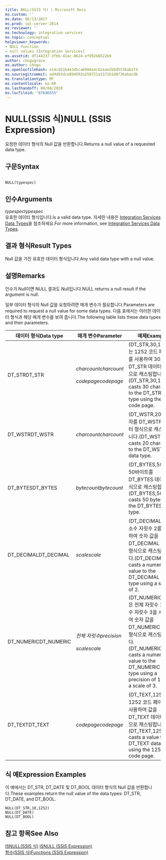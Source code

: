 ```yaml
---
title: NULL(SSIS 식) | Microsoft Docs
ms.custom: ''
ms.date: 06/13/2017
ms.prod: sql-server-2014
ms.reviewer: ''
ms.technology: integration-services
ms.topic: conceptual
helpviewer_keywords:
- NULL function
- null values [Integration Services]
ms.assetid: df144237-3fbb-41ac-8624-efd92b6522b9
author: chugugrace
ms.author: chugu
ms.openlocfilehash: e14cd51b4e245ca6984a4c62eae2b9d5536ab1f4
ms.sourcegitcommit: ad4d92dce894592a259721a1571b1d8736abacdb
ms.translationtype: MT
ms.contentlocale: ko-KR
ms.lasthandoff: 08/04/2020
ms.locfileid: "87646555"
---
```

# <a name="null-ssis-expression"></a><span data-ttu-id="e6a67-102">NULL(SSIS 식)</span><span class="sxs-lookup"><span data-stu-id="e6a67-102">NULL (SSIS Expression)</span></span>
  <span data-ttu-id="e6a67-103">요청한 데이터 형식의 Null 값을 반환합니다.</span><span class="sxs-lookup"><span data-stu-id="e6a67-103">Returns a null value of a requested data type.</span></span>  
  
## <a name="syntax"></a><span data-ttu-id="e6a67-104">구문</span><span class="sxs-lookup"><span data-stu-id="e6a67-104">Syntax</span></span>  
  
```  
  
NULL(typespec)  
```  
  
## <a name="arguments"></a><span data-ttu-id="e6a67-105">인수</span><span class="sxs-lookup"><span data-stu-id="e6a67-105">Arguments</span></span>  
 <span data-ttu-id="e6a67-106">*typespec*</span><span class="sxs-lookup"><span data-stu-id="e6a67-106">*typespec*</span></span>  
 <span data-ttu-id="e6a67-107">유효한 데이터 형식입니다.</span><span class="sxs-lookup"><span data-stu-id="e6a67-107">Is a valid data type.</span></span> <span data-ttu-id="e6a67-108">자세한 내용은 [Integration Services Data Types](../data-flow/integration-services-data-types.md)을 참조하세요.</span><span class="sxs-lookup"><span data-stu-id="e6a67-108">For more information, see [Integration Services Data Types](../data-flow/integration-services-data-types.md).</span></span>  
  
## <a name="result-types"></a><span data-ttu-id="e6a67-109">결과 형식</span><span class="sxs-lookup"><span data-stu-id="e6a67-109">Result Types</span></span>  
 <span data-ttu-id="e6a67-110">Null 값을 가진 유효한 데이터 형식입니다.</span><span class="sxs-lookup"><span data-stu-id="e6a67-110">Any valid data type with a null value.</span></span>  
  
## <a name="remarks"></a><span data-ttu-id="e6a67-111">설명</span><span class="sxs-lookup"><span data-stu-id="e6a67-111">Remarks</span></span>  
 <span data-ttu-id="e6a67-112">인수가 Null이면 NULL 결과도 Null입니다.</span><span class="sxs-lookup"><span data-stu-id="e6a67-112">NULL returns a null result if the argument is null.</span></span>  
  
 <span data-ttu-id="e6a67-113">일부 데이터 형식의 Null 값을 요청하려면 매개 변수가 필요합니다.</span><span class="sxs-lookup"><span data-stu-id="e6a67-113">Parameters are required to request a null value for some data types.</span></span> <span data-ttu-id="e6a67-114">다음 표에서는 이러한 데이터 형식과 해당 매개 변수를 보여 줍니다.</span><span class="sxs-lookup"><span data-stu-id="e6a67-114">The following table lists these data types and their parameters.</span></span>  
  
|<span data-ttu-id="e6a67-115">데이터 형식</span><span class="sxs-lookup"><span data-stu-id="e6a67-115">Data type</span></span>|<span data-ttu-id="e6a67-116">매개 변수</span><span class="sxs-lookup"><span data-stu-id="e6a67-116">Parameter</span></span>|<span data-ttu-id="e6a67-117">예제</span><span class="sxs-lookup"><span data-stu-id="e6a67-117">Example</span></span>|  
|---------------|---------------|-------------|  
|<span data-ttu-id="e6a67-118">DT_STR</span><span class="sxs-lookup"><span data-stu-id="e6a67-118">DT_STR</span></span>|<span data-ttu-id="e6a67-119">*charcount*</span><span class="sxs-lookup"><span data-stu-id="e6a67-119">*charcount*</span></span><br /><br /> <span data-ttu-id="e6a67-120">*codepage*</span><span class="sxs-lookup"><span data-stu-id="e6a67-120">*codepage*</span></span>|<span data-ttu-id="e6a67-121">(DT_STR,30,1252)는 1252 코드 페이지를 사용하여 30자를 DT_STR 데이터 형식으로 캐스팅합니다.</span><span class="sxs-lookup"><span data-stu-id="e6a67-121">(DT_STR,30,1252) casts 30 characters to the DT_STR data type using the 1252 code page.</span></span>|  
|<span data-ttu-id="e6a67-122">DT_WSTR</span><span class="sxs-lookup"><span data-stu-id="e6a67-122">DT_WSTR</span></span>|<span data-ttu-id="e6a67-123">*charcount*</span><span class="sxs-lookup"><span data-stu-id="e6a67-123">*charcount*</span></span>|<span data-ttu-id="e6a67-124">(DT_WSTR,20)은 20자를 DT_WSTR 데이터 형식으로 캐스팅합니다.</span><span class="sxs-lookup"><span data-stu-id="e6a67-124">(DT_WSTR,20) casts 20 characters to the DT_WSTR data type.</span></span>|  
|<span data-ttu-id="e6a67-125">DT_BYTES</span><span class="sxs-lookup"><span data-stu-id="e6a67-125">DT_BYTES</span></span>|<span data-ttu-id="e6a67-126">*bytecount*</span><span class="sxs-lookup"><span data-stu-id="e6a67-126">*bytecount*</span></span>|<span data-ttu-id="e6a67-127">(DT_BYTES,50)은 50바이트를 DT_BYTES 데이터 형식으로 캐스팅합니다.</span><span class="sxs-lookup"><span data-stu-id="e6a67-127">(DT_BYTES,50) casts 50 bytes to the DT_BYTES data type.</span></span>|  
|<span data-ttu-id="e6a67-128">DT_DECIMAL</span><span class="sxs-lookup"><span data-stu-id="e6a67-128">DT_DECIMAL</span></span>|<span data-ttu-id="e6a67-129">*scale*</span><span class="sxs-lookup"><span data-stu-id="e6a67-129">*scale*</span></span>|<span data-ttu-id="e6a67-130">(DT_DECIMAL,2)는 소수 자릿수 2를 사용하여 숫자 값을 DT_DECIMAL 데이터 형식으로 캐스팅합니다.</span><span class="sxs-lookup"><span data-stu-id="e6a67-130">(DT_DECIMAL,2) casts a numeric value to the DT_DECIMAL data type using a scale of 2.</span></span>|  
|<span data-ttu-id="e6a67-131">DT_NUMERIC</span><span class="sxs-lookup"><span data-stu-id="e6a67-131">DT_NUMERIC</span></span>|<span data-ttu-id="e6a67-132">*전체 자릿수*</span><span class="sxs-lookup"><span data-stu-id="e6a67-132">*precision*</span></span><br /><br /> <span data-ttu-id="e6a67-133">*scale*</span><span class="sxs-lookup"><span data-stu-id="e6a67-133">*scale*</span></span>|<span data-ttu-id="e6a67-134">(DT_NUMERIC,10,3)은 전체 자릿수 10, 소수 자릿수 3을 사용하여 숫자 값을 DT_NUMERIC 데이터 형식으로 캐스팅합니다.</span><span class="sxs-lookup"><span data-stu-id="e6a67-134">(DT_NUMERIC,10,3) casts a numeric value to the DT_NUMERIC data type using a precision of 10 and a scale of 3.</span></span>|  
|<span data-ttu-id="e6a67-135">DT_TEXT</span><span class="sxs-lookup"><span data-stu-id="e6a67-135">DT_TEXT</span></span>|<span data-ttu-id="e6a67-136">*codepage*</span><span class="sxs-lookup"><span data-stu-id="e6a67-136">*codepage*</span></span>|<span data-ttu-id="e6a67-137">(DT_TEXT,1252)는 1252 코드 페이지를 사용하여 값을 DT_TEXT 데이터 형식으로 캐스팅합니다.</span><span class="sxs-lookup"><span data-stu-id="e6a67-137">(DT_TEXT,1252) casts a value to the DT_TEXT data type using the 1252 code page.</span></span>|  
  
## <a name="expression-examples"></a><span data-ttu-id="e6a67-138">식 예</span><span class="sxs-lookup"><span data-stu-id="e6a67-138">Expression Examples</span></span>  
 <span data-ttu-id="e6a67-139">이 예에서는 DT_STR, DT_DATE 및 DT_BOOL 데이터 형식의 Null 값을 반환합니다.</span><span class="sxs-lookup"><span data-stu-id="e6a67-139">These examples return the null value of the data types: DT_STR, DT_DATE, and DT_BOOL.</span></span>  
  
```  
NULL(DT_STR,10,1252)  
NULL(DT_DATE)  
NULL(DT_BOOL)  
```  
  
## <a name="see-also"></a><span data-ttu-id="e6a67-140">참고 항목</span><span class="sxs-lookup"><span data-stu-id="e6a67-140">See Also</span></span>  
 <span data-ttu-id="e6a67-141">[ISNULL&#40;SSIS 식&#41;](null-ssis-expression.md) </span><span class="sxs-lookup"><span data-stu-id="e6a67-141">[ISNULL &#40;SSIS Expression&#41;](null-ssis-expression.md) </span></span>  
 [<span data-ttu-id="e6a67-142">함수&#40;SSIS 식&#41;</span><span class="sxs-lookup"><span data-stu-id="e6a67-142">Functions &#40;SSIS Expression&#41;</span></span>](functions-ssis-expression.md)  
  
  

